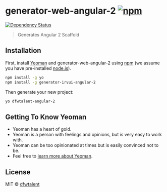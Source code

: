 # generator-web-angular-2 [![npm][npm-badge]][npm-badge-url]

[![Dependency Status][david-badge]][david-badge-url]

> Generates Angular 2 Scaffold

## Installation

First, install [Yeoman](http://yeoman.io) and generator-web-angular-2 using [npm](https://www.npmjs.com/) (we assume you have pre-installed [node.js](https://nodejs.org/)).

```bash
npm install -g yo
npm install -g generator-irvui-angular-2
```

Then generate your new project:

```bash
yo dfwtalent-angular-2
```

## Getting To Know Yeoman

 * Yeoman has a heart of gold.
 * Yeoman is a person with feelings and opinions, but is very easy to work with.
 * Yeoman can be too opinionated at times but is easily convinced not to be.
 * Feel free to [learn more about Yeoman](http://yeoman.io/).

## License

MIT © [dfwtalent](https://github.com/dfwtalent/)

[npm-badge]: https://img.shields.io/npm/v/generator-dfwtalent-angular-2.svg
[npm-badge-url]: https://www.npmjs.com/package/generator-dfwtalent-angular-2
[david-badge]: https://david-dm.org/irvui/generator-dfwtalent-angular2.svg
[david-badge-url]: https://david-dm.org/irvui/generator-dfwtalent-angular2


[travis-image]: https://travis-ci.org//generator-dfwtalent-angular-2.svg?branch=master
[travis-url]: https://travis-ci.org//generator-dfwtalent-angular-2
[coveralls-image]: https://coveralls.io/repos//generator-dfwtalent-angular-2/badge.svg
[coveralls-url]: https://coveralls.io/r//generator-dfwtalent-angular-2
